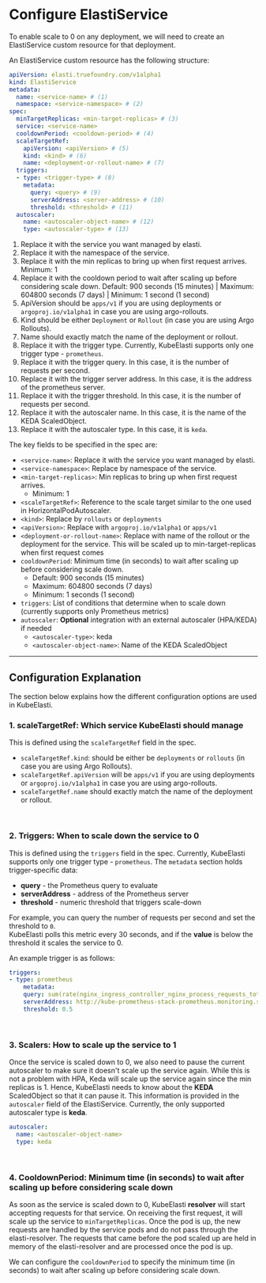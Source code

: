 # Configure ElastiService

To enable scale to 0 on any deployment, we will need to create an ElastiService custom resource for that deployment. 

An ElastiService custom resource has the following structure:

```yaml title="elasti-service.yaml" linenums="1"
apiVersion: elasti.truefoundry.com/v1alpha1
kind: ElastiService
metadata:
  name: <service-name> # (1)
  namespace: <service-namespace> # (2)
spec:
  minTargetReplicas: <min-target-replicas> # (3)
  service: <service-name>
  cooldownPeriod: <cooldown-period> # (4)
  scaleTargetRef:
    apiVersion: <apiVersion> # (5)
    kind: <kind> # (6)
    name: <deployment-or-rollout-name> # (7)
  triggers:
  - type: <trigger-type> # (8)
    metadata:
      query: <query> # (9)
      serverAddress: <server-address> # (10)
      threshold: <threshold> # (11)
  autoscaler:
    name: <autoscaler-object-name> # (12)
    type: <autoscaler-type> # (13)
```

1. Replace it with the service you want managed by elasti.
2. Replace it with the namespace of the service.
3. Replace it with the min replicas to bring up when first request arrives. Minimum: 1
4. Replace it with the cooldown period to wait after scaling up before considering scale down. Default: 900 seconds (15 minutes) | Maximum: 604800 seconds (7 days) | Minimum: 1 second (1 second)
5. ApiVersion should be `apps/v1` if you are using deployments or `argoproj.io/v1alpha1` in case you are using argo-rollouts. 
6. Kind should be either `Deployment` or `Rollout` (in case you are using Argo Rollouts).
7. Name should exactly match the name of the deployment or rollout.
8. Replace it with the trigger type. Currently, KubeElasti supports only one trigger type - `prometheus`. 
9. Replace it with the trigger query. In this case, it is the number of requests per second.
10. Replace it with the trigger server address. In this case, it is the address of the prometheus server.
11. Replace it with the trigger threshold. In this case, it is the number of requests per second.
12. Replace it with the autoscaler name. In this case, it is the name of the KEDA ScaledObject.
13. Replace it with the autoscaler type. In this case, it is `keda`.

The key fields to be specified in the spec are:

- `<service-name>`: Replace it with the service you want managed by elasti.
- `<service-namespace>`: Replace by namespace of the service.
- `<min-target-replicas>`: Min replicas to bring up when first request arrives.
    - Minimum: 1
- `<scaleTargetRef>`: Reference to the scale target similar to the one used in HorizontalPodAutoscaler.
- `<kind>`: Replace by `rollouts` or `deployments`
- `<apiVersion>`: Replace with `argoproj.io/v1alpha1` or `apps/v1`
- `<deployment-or-rollout-name>`: Replace with name of the rollout or the deployment for the service. This will be scaled up to min-target-replicas when first request comes
- `cooldownPeriod`: Minimum time (in seconds) to wait after scaling up before considering scale down. 
    - Default: 900 seconds (15 minutes)
    - Maximum: 604800 seconds (7 days)
    - Minimum: 1 seconds (1 second)
- `triggers`: List of conditions that determine when to scale down (currently supports only Prometheus metrics)
- `autoscaler`: **Optional** integration with an external autoscaler (HPA/KEDA) if needed
    - `<autoscaler-type>`: keda
    - `<autoscaler-object-name>`: Name of the KEDA ScaledObject

---

## Configuration Explanation

The section below explains how the different configuration options are used in KubeElasti.

### **1. scaleTargetRef: Which service KubeElasti should manage**

This is defined using the `scaleTargetRef` field in the spec. 

- `scaleTargetRef.kind`: should be either be  `deployments` or `rollouts` (in case you are using Argo Rollouts). 
- `scaleTargetRef.apiVersion` will be `apps/v1` if you are using deployments or `argoproj.io/v1alpha1` in case you are using argo-rollouts. 
- `scaleTargetRef.name` should exactly match the name of the deployment or rollout. 

<br>

### **2. Triggers: When to scale down the service to 0**

This is defined using the `triggers` field in the spec. Currently, KubeElasti supports only one trigger type - `prometheus`. 
The `metadata` section holds trigger-specific data:  

- **query** - the Prometheus query to evaluate  
- **serverAddress** - address of the Prometheus server  
- **threshold** - numeric threshold that triggers scale-down  

For example, you can query the number of requests per second and set the threshold to `0`.  
KubeElasti polls this metric every 30 seconds, and if the **value** is below the threshold it scales the service to 0.

An example trigger is as follows:

```yaml
triggers:
- type: prometheus
    metadata:
    query: sum(rate(nginx_ingress_controller_nginx_process_requests_total[1m])) or vector(0)
    serverAddress: http://kube-prometheus-stack-prometheus.monitoring.svc.cluster.local:9090
    threshold: 0.5
```

<br>

### **3. Scalers: How to scale up the service to 1**

Once the service is scaled down to 0, we also need to pause the current autoscaler to make sure it doesn't scale up the service again. While this is not a problem with HPA, Keda will scale up the service again since the min replicas is 1. Hence, KubeElasti needs to know about the **KEDA** ScaledObject so that it can pause it. This information is provided in the `autoscaler` field of the ElastiService. Currently, the only supported autoscaler type is **keda**.

```yaml
autoscaler:
  name: <autoscaler-object-name>
  type: keda
```

<br>

### **4. CooldownPeriod: Minimum time (in seconds) to wait after scaling up before considering scale down**

As soon as the service is scaled down to 0, KubeElasti **resolver** will start accepting requests for that service. On receiving the first request, it will scale up the service to `minTargetReplicas`. Once the pod is up, the new requests are handled by the service pods and do not pass through the elasti-resolver. The requests that came before the pod scaled up are held in memory of the elasti-resolver and are processed once the pod is up.

We can configure the `cooldownPeriod` to specify the minimum time (in seconds) to wait after scaling up before considering scale down.